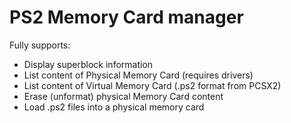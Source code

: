 # PS2 Memory Card manager
Fully supports:
* Display superblock information
* List content of Physical Memory Card (requires drivers)
* List content of Virtual Memory Card (.ps2 format from PCSX2)
* Erase (unformat) physical Memory Card content
* Load .ps2 files into a physical memory card
